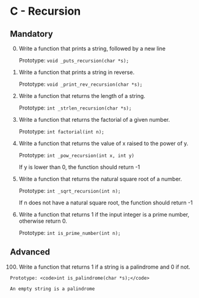 #  C - Recursion

## Mandatory

0. Write a function that prints a string, followed by a new line

	Prototype: <code>void _puts_recursion(char *s);</code>

1. Write a function that prints a string in reverse.

	Prototype: <code>void _print_rev_recursion(char *s);</code>

2. Write a function that returns the length of a string.

	Prototype: <code>int _strlen_recursion(char *s);</code>

3. Write a function that returns the factorial of a given number.

	Prototype: <code>int factorial(int n);</code>

4. Write a function that returns the value of x raised to the power of y.

	Prototype: <code/>int _pow_recursion(int x, int y)</code>

	If y is lower than 0, the function should return -1

5. Write a function that returns the natural square root of a number.

	Prototype: <code>int _sqrt_recursion(int n);</code>

	If n does not have a natural square root, the function should return -1

6. Write a function that returns 1 if the input integer is a prime number, otherwise return 0.

	Prototype: <code>int is_prime_number(int n);</code>

## Advanced
100. Write a function that returns 1 if a string is a palindrome and 0 if not.

	Prototype: <code>int is_palindrome(char *s);</code>

	An empty string is a palindrome
